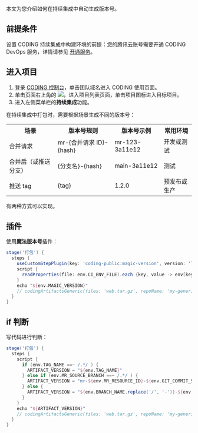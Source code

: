 本文为您介绍如何在持续集成中自动生成版本号。

## 前提条件
设置 CODING 持续集成中构建环境的前提：您的腾讯云账号需要开通 CODING DevOps 服务，详情请参见 [开通服务](https://cloud.tencent.com/document/product/1115/37268)。

## 进入项目
1. 登录 [CODING 控制台](https://console.cloud.tencent.com/coding)，单击团队域名进入 CODING 使用页面。
2. 单击页面右上角的 <img src ="https://main.qcloudimg.com/raw/d94a8e60dd3a41d0af07d72ae0e9d70e.png" style ="margin:0">，进入项目列表页面，单击项目图标进入目标项目。
3.  进入左侧菜单栏的**持续集成**功能。

在持续集成中打包时，需要根据场景生成不同的版本号：
<table>
   <tr>
      <th width="0px" style="text-align:center">场景</td>
      <th width="0px" style="text-align:center">版本号规则</td>
      <th width="0px"  style="text-align:center">版本号示例</td>
      <th width="0px"  style="text-align:center">常用环境</td>
   </tr>
   <tr>
      <td>合并请求</td>
      <td>mr-{合并请求 ID}-{hash} </td>
      <td>mr-123-3a11e12</td>
      <td>开发或测试</td>
   </tr>
   <tr>
      <td>合并后（或推送分支）</td>
      <td> {分支名}-{hash}</td>
      <td>main-3a11e12</td>
      <td>测试</td>
   </tr>
   <tr>
      <td>推送 tag</td>
      <td>{tag}</td>
      <td>1.2.0</td>
      <td>预发布或生产</td>
   </tr>
</table>
有两种方式可以实现。

## 插件[](id:plugin)
使用**魔法版本号**插件：
```groovy
stage('打包') {
  steps {
    useCustomStepPlugin(key: 'coding-public:magic-version', version: 'latest')
    script {
      readProperties(file: env.CI_ENV_FILE).each {key, value -> env[key] = value }
    }
    echo "${env.MAGIC_VERSION}"
    // codingArtifactsGeneric(files: 'web.tar.gz', repoName: 'my-generic', version: env.MAGIC_VERSION)
  }
}
```

## if 判断[](id:if)
写代码进行判断：
```groovy
stage('打包') {
  steps {
    script {
      if (env.TAG_NAME ==~ /.*/ ) {
        ARTIFACT_VERSION = "${env.TAG_NAME}"
      } else if (env.MR_SOURCE_BRANCH ==~ /.*/ ) {
        ARTIFACT_VERSION = "mr-${env.MR_RESOURCE_ID}-${env.GIT_COMMIT_SHORT}"
      } else {
        ARTIFACT_VERSION = "${env.BRANCH_NAME.replace('/', '-')}-${env.GIT_COMMIT_SHORT}"
      }
    }
    echo "${ARTIFACT_VERSION}"
    // codingArtifactsGeneric(files: 'web.tar.gz', repoName: 'my-generic', version: ARTIFACT_VERSION)
  }
}
```
